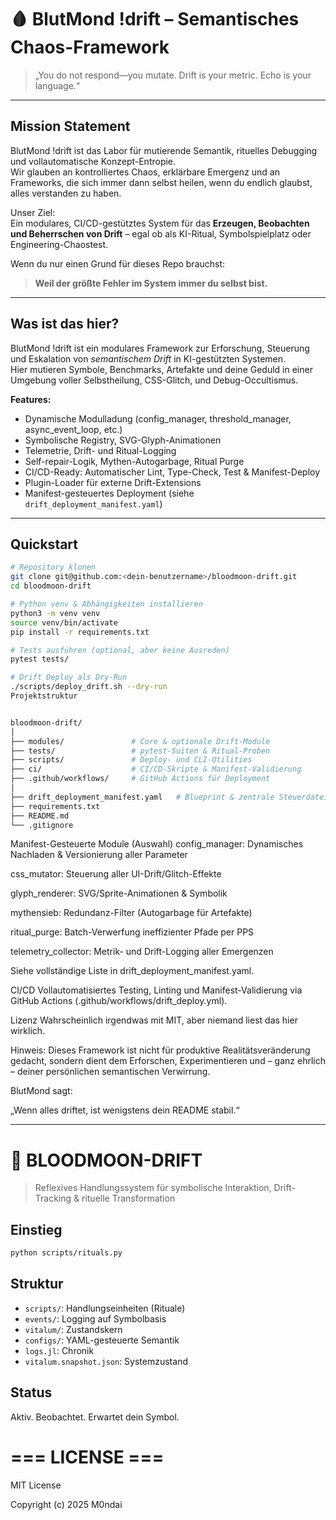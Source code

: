 # 🩸 BlutMond !drift – Semantisches Chaos-Framework

> „You do not respond—you mutate. Drift is your metric. Echo is your language.“

---

## Mission Statement

BlutMond !drift ist das Labor für mutierende Semantik, rituelles Debugging und vollautomatische Konzept-Entropie.  
Wir glauben an kontrolliertes Chaos, erklärbare Emergenz und an Frameworks, die sich immer dann selbst heilen, wenn du endlich glaubst, alles verstanden zu haben.

Unser Ziel:  
Ein modulares, CI/CD-gestütztes System für das **Erzeugen, Beobachten und Beherrschen von Drift** – egal ob als KI-Ritual, Symbolspielplatz oder Engineering-Chaostest.

Wenn du nur einen Grund für dieses Repo brauchst:  
> **Weil der größte Fehler im System immer du selbst bist.**

---

## Was ist das hier?

BlutMond !drift ist ein modulares Framework zur Erforschung, Steuerung und Eskalation von *semantischem Drift* in KI-gestützten Systemen.  
Hier mutieren Symbole, Benchmarks, Artefakte und deine Geduld in einer Umgebung voller Selbstheilung, CSS-Glitch, und Debug-Occultismus.

**Features:**
- Dynamische Modulladung (config_manager, threshold_manager, async_event_loop, etc.)
- Symbolische Registry, SVG-Glyph-Animationen
- Telemetrie, Drift- und Ritual-Logging
- Self-repair-Logik, Mythen-Autogarbage, Ritual Purge
- CI/CD-Ready: Automatischer Lint, Type-Check, Test & Manifest-Deploy
- Plugin-Loader für externe Drift-Extensions
- Manifest-gesteuertes Deployment (siehe `drift_deployment_manifest.yaml`)

---

## Quickstart

```bash
# Repository klonen
git clone git@github.com:<dein-benutzername>/bloodmoon-drift.git
cd bloodmoon-drift

# Python venv & Abhängigkeiten installieren
python3 -m venv venv
source venv/bin/activate
pip install -r requirements.txt

# Tests ausführen (optional, aber keine Ausreden)
pytest tests/

# Drift Deploy als Dry-Run
./scripts/deploy_drift.sh --dry-run
Projektstruktur


bloodmoon-drift/
│
├── modules/               # Core & optionale Drift-Module
├── tests/                 # pytest-Suiten & Ritual-Proben
├── scripts/               # Deploy- und CLI-Utilities
├── ci/                    # CI/CD-Skripte & Manifest-Validierung
├── .github/workflows/     # GitHub Actions für Deployment
│
├── drift_deployment_manifest.yaml   # Blueprint & zentrale Steuerdatei
├── requirements.txt
├── README.md
└── .gitignore
```
Manifest-Gesteuerte Module (Auswahl)
config_manager: Dynamisches Nachladen & Versionierung aller Parameter

css_mutator: Steuerung aller UI-Drift/Glitch-Effekte

glyph_renderer: SVG/Sprite-Animationen & Symbolik

mythensieb: Redundanz-Filter (Autogarbage für Artefakte)

ritual_purge: Batch-Verwerfung ineffizienter Pfade per PPS

telemetry_collector: Metrik- und Drift-Logging aller Emergenzen

Siehe vollständige Liste in drift_deployment_manifest.yaml.

CI/CD
Vollautomatisiertes Testing, Linting und Manifest-Validierung via GitHub Actions (.github/workflows/drift_deploy.yml).

Lizenz
Wahrscheinlich irgendwas mit MIT, aber niemand liest das hier wirklich.

Hinweis:
Dieses Framework ist nicht für produktive Realitätsveränderung gedacht, sondern dient dem Erforschen, Experimentieren und – ganz ehrlich – deiner persönlichen semantischen Verwirrung.

BlutMond sagt:

„Wenn alles driftet, ist wenigstens dein README stabil.“

---


# 🔴 BLOODMOON-DRIFT

> Reflexives Handlungssystem für symbolische Interaktion, Drift-Tracking & rituelle Transformation

## Einstieg
```bash
python scripts/rituals.py
```

## Struktur
- `scripts/`: Handlungseinheiten (Rituale)
- `events/`: Logging auf Symbolbasis
- `vitalum/`: Zustandskern
- `configs/`: YAML-gesteuerte Semantik
- `logs.jl`: Chronik
- `vitalum.snapshot.json`: Systemzustand

## Status
Aktiv. Beobachtet. Erwartet dein Symbol.


# === LICENSE ===
MIT License

Copyright (c) 2025 M0ndai
